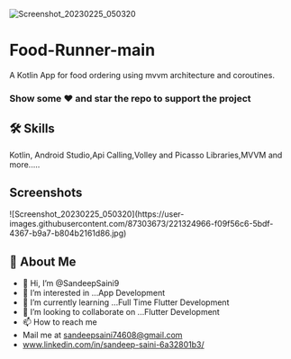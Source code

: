 ![Screenshot_20230225_050320](https://user-images.githubusercontent.com/87303673/221324966-f09f56c6-5bdf-4367-b9a7-b804b2161d86.jpg)
# Food-Runner-main

A Kotlin App for food ordering using mvvm architecture and coroutines.

### Show some ❤️ and star the repo to support the project

## 🛠 Skills
Kotlin, Android Studio,Api Calling,Volley and Picasso Libraries,MVVM and more.....

## Screenshots

<p float="right">
![Screenshot_20230225_050320](https://user-images.githubusercontent.com/87303673/221324966-f09f56c6-5bdf-4367-b9a7-b804b2161d86.jpg)
</p>

## 🚀 About Me
- 👋 Hi, I’m @SandeepSaini9
- 👀 I’m interested in ...App Development
- 🌱 I’m currently learning ...Full Time Flutter Development
- 💞️ I’m looking to collaborate on ...Flutter Development
- 📫 How to reach me 
- Mail me at sandeepsaini74608@gmail.com
- www.linkedin.com/in/sandeep-saini-6a32801b3/
